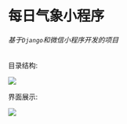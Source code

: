# 每日气象小程序

###### 基于`Django`和微信小程序开发的项目

目录结构:

![](http://m.qpic.cn/psc?/V13p1bPR1THGTs/wSJ2S*tZT7v.5zxXfWcfXenOIac9IwOoNih5nMTbFdtXNSywwnVtAnyHLKAh9gy4qdKtO4P2Ws5IP0U9pofOqPmPzVT600aox.DzIrWw6og!/b&bo=9AD4AQAAAAADFz8!&rf=viewer_4)

界面展示:

![](http://m.qpic.cn/psc?/V13p1bPR1THGTs/ZUXCJANDCZJwMw9eDcmXBe10q8iZn0k0clKVRlc1lrY2NQOadTc8uatR6LWly5o0*TfbRXxS5JIVIIOjh2DLVQ!!/b&bo=mAGgAgAAAAADBxk!&rf=viewer_4)